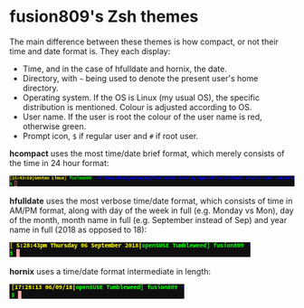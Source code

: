 # fusion809's Zsh themes
The main difference between these themes is how compact, or not their time and date format is. They each display:

* Time, and in the case of hfulldate and hornix, the date.
* Directory, with `~` being used to denote the present user's home directory.
* Operating system. If the OS is Linux (my usual OS), the specific distribution is mentioned. Colour is adjusted according to OS. 
* User name. If the user is root the colour of the user name is red, otherwise green. 
* Prompt icon, `$` if regular user and `#` if root user. 

**hcompact** uses the most time/date brief format, which merely consists of the time in 24 hour format:

![](https://github.com/fusion809/zsh-theme/raw/master/hcompact/hcompact.png)

**hfulldate** uses the most verbose time/date format, which consists of time in AM/PM format, along with day of the week in full (e.g. Monday vs Mon), day of the month, month name in full (e.g. September instead of Sep) and year name in full (2018 as opposed to 18):

![](https://github.com/fusion809/zsh-theme/raw/master/hfulldate/hfulldate.png)

**hornix** uses a time/date format intermediate in length:

![](https://github.com/fusion809/zsh-theme/raw/master/hornix/hornix.png)
